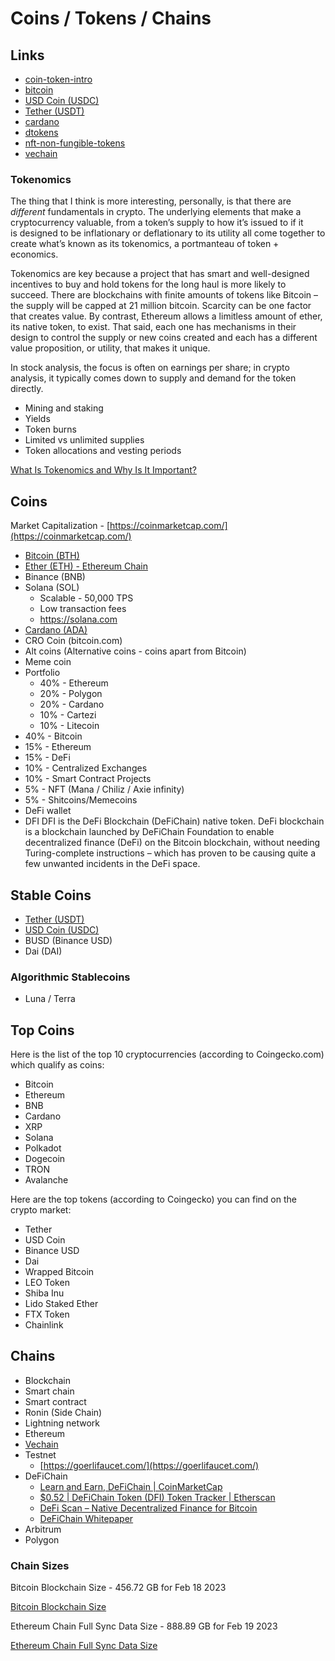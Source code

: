 # Coins / Tokens / Chains

## Links

- [coin-token-intro](decentralized-applications/coins-tokens-chains/coin-token-intro.md)
- [bitcoin](decentralized-applications/coins-tokens-chains/bitcoin.md)
- [USD Coin (USDC)](decentralized-applications/coins-tokens-chains/usdc.md)
- [Tether (USDT)](decentralized-applications/coins-tokens-chains/usdt.md)
- [cardano](decentralized-applications/coins-tokens-chains/cardano.md)
- [dtokens](decentralized-applications/coins-tokens-chains/dtokens.md)
- [nft-non-fungible-tokens](decentralized-applications/coins-tokens-chains/nft-non-fungible-tokens.md)
- [vechain](decentralized-applications/coins-tokens-chains/vechain.md)

### Tokenomics

The thing that I think is more interesting, personally, is that there are  _different_ fundamentals in crypto. The underlying elements that make a cryptocurrency valuable, from a token’s supply to how it’s issued to if it is designed to be inflationary or deflationary to its utility all come together to create what’s known as its tokenomics, a portmanteau of token + economics.

Tokenomics are key because a project that has smart and well-designed incentives to buy and hold tokens for the long haul is more likely to succeed. There are blockchains with finite amounts of tokens like Bitcoin – the supply will be capped at 21 million bitcoin. Scarcity can be one factor that creates value. By contrast, Ethereum allows a limitless amount of ether, its native token, to exist. That said, each one has mechanisms in their design to control the supply or new coins created and each has a different value proposition, or utility, that makes it unique.

In stock analysis, the focus is often on earnings per share; in crypto analysis, it typically comes down to supply and demand for the token directly.

- Mining and staking
- Yields
- Token burns
- Limited vs unlimited supplies
- Token allocations and vesting periods

[What Is Tokenomics and Why Is It Important?](https://www.coindesk.com/learn/what-is-tokenomics-and-why-is-it-important/)

## Coins

Market Capitalization - [https://coinmarketcap.com/](https://coinmarketcap.com/)

- [Bitcoin (BTH)](decentralized-applications/coins-tokens-chains/bitcoin.md)
- [Ether (ETH) - Ethereum Chain](ethereum/ethereum-intro)
- Binance (BNB)
- Solana (SOL)
  - Scalable - 50,000 TPS
  - Low transaction fees
  - <https://solana.com>
- [Cardano (ADA)](decentralized-applications/coins-tokens-chains/cardano.md)
- CRO Coin (bitcoin.com)
- Alt coins (Alternative coins - coins apart from Bitcoin)
- Meme coin
- Portfolio
  - 40% - Ethereum
  - 20% - Polygon
  - 20% - Cardano
  - 10% - Cartezi
  - 10% - Litecoin
- 40% - Bitcoin
- 15% - Ethereum
- 15% - DeFi
- 10% - Centralized Exchanges
- 10% - Smart Contract Projects
- 5% - NFT (Mana / Chiliz / Axie infinity)
- 5% - Shitcoins/Memecoins
- DeFi wallet
- DFI
  DFI is the DeFi Blockchain (DeFiChain) native token. DeFi blockchain is a blockchain launched by DeFiChain Foundation to enable decentralized finance (DeFi) on the Bitcoin blockchain, without needing Turing-complete instructions – which has proven to be causing quite a few unwanted incidents in the DeFi space.

## Stable Coins

- [Tether (USDT)](decentralized-applications/coins-tokens-chains/usdt.md)
- [USD Coin (USDC)](decentralized-applications/coins-tokens-chains/usdc.md)
- BUSD (Binance USD)
- Dai (DAI)

### Algorithmic Stablecoins

- Luna / Terra

## Top Coins

Here is the list of the top 10 cryptocurrencies (according to Coingecko.com) which qualify as coins:

- Bitcoin
- Ethereum
- BNB
- Cardano
- XRP
- Solana
- Polkadot
- Dogecoin
- TRON
- Avalanche

Here are the top tokens (according to Coingecko) you can find on the crypto market:

- Tether
- USD Coin
- Binance USD
- Dai
- Wrapped Bitcoin
- LEO Token
- Shiba Inu
- Lido Staked Ether
- FTX Token
- Chainlink

## Chains

- Blockchain
- Smart chain
- Smart contract
- Ronin (Side Chain)
- Lightning network
- Ethereum
- [Vechain](decentralized-applications/coins-tokens-chains/vechain.md)
- Testnet
  - [https://goerlifaucet.com/](https://goerlifaucet.com/)
- DeFiChain
  - [Learn and Earn, DeFiChain | CoinMarketCap](https://coinmarketcap.com/earn/project/defichain)
  - [$0.52 | DeFiChain Token (DFI) Token Tracker | Etherscan](https://etherscan.io/token/0x8fc8f8269ebca376d046ce292dc7eac40c8d358a)
  - [DeFi Scan – Native Decentralized Finance for Bitcoin](https://defiscan.live/)
  - [DeFiChain Whitepaper](https://defichain.com/white-paper/)
- Arbitrum
- Polygon

### Chain Sizes

Bitcoin Blockchain Size - 456.72 GB for Feb 18 2023

[Bitcoin Blockchain Size](https://ycharts.com/indicators/bitcoin_blockchain_size)

Ethereum Chain Full Sync Data Size - 888.89 GB for Feb 19 2023

[Ethereum Chain Full Sync Data Size](https://ycharts.com/indicators/ethereum_chain_full_sync_data_size)
